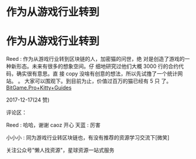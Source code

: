 # 作为从游戏行业转到

# 作为从游戏行业转到

Reed : 作为从游戏行业转到区块链的人，加密猫的问世，绝 对是创造了游戏的一种新形态。未来有很多的想象空间。仔 细地研究过他们大概 3000 行的合约代码，确实很有意思。直 接 copy 没啥有创意的想法，所以先试撸了一个统计网站。 。 大家可以围观下。到目前为止，价值过百万的猫已经有 5 只 了。[BitGame.Pro+Kitty+Guides](http://bitgame.pro/)

2017-12-17(24 赞)

评论区：

Reed : 哈哈，谢谢 caoz 开心 天蓝 : 厉害

小小小 : 同为游戏行业转区块链也，有没有推荐的资源学习交流下[微笑]

关注公众号"懒人找资源"，星球资源一站式服务